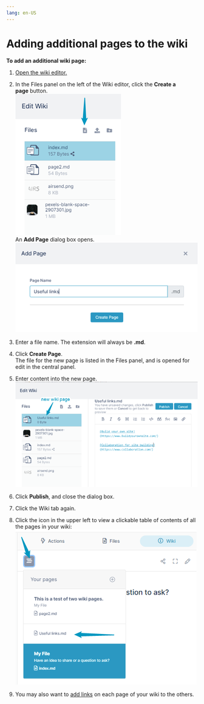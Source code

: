 ```yaml
---
lang: en-US
---
```


# Adding additional pages to the wiki

**To add an additional wiki page:**

1.  [Open the wiki editor](/wiki/intro)[.](/#)  
    
2.  In the Files panel on the left of the Wiki editor, click the **Create a page** button.  
    ![Create a page button](../assets/wiki/adding-additional-pages-to-the-wiki/create-a-page-button.png)  
    An **Add Page** dialog box opens.   
    ![Add Page dialog box](../assets/wiki/adding-additional-pages-to-the-wiki/add-page-dialog-box.png)
3.  Enter a file name. The extension will always be **.md**.
4.  Click **Create Page**.  
    The file for the new page is listed in the Files panel, and is opened for edit in the central panel.
5.  Enter content into the new page.  
    ![New wiki page in Files panel](../assets/wiki/adding-additional-pages-to-the-wiki/new-wiki-page-in-files-panel.png)
6.  Click **Publish**, and close the dialog box.
7.  Click the Wiki tab again.
8.  Click the icon in the upper left to view a clickable table of contents of all the pages in your wiki:  
    ![Wiki page toc](../assets/wiki/adding-additional-pages-to-the-wiki/wiki-page-toc.png)
9.  You may also want to [add links](/wiki/adding-a-link-to-a-file-in-a-wiki-page) on each page of your wiki to the others.